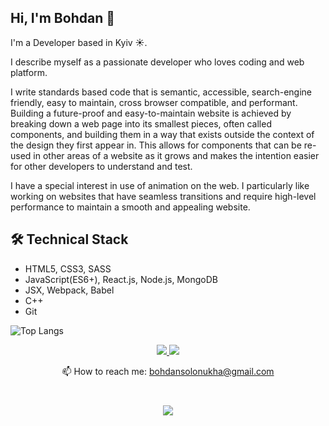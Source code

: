 ## Hi, I'm Bohdan 👋
I'm a Developer based in Kyiv ☀️.

I describe myself as a passionate developer who loves coding and web platform.

I write standards based code that is semantic, accessible, search-engine friendly, easy to maintain, cross browser compatible, and performant.
Building a future-proof and easy-to-maintain website is achieved by breaking down a web page into its smallest pieces, often called components, and building them in a way that exists outside the context of the design they first appear in. This allows for components that can be re-used in other areas of a website as it grows and makes the intention easier for other developers to understand and test.

I have a special interest in use of animation on the web. I particularly like working on websites that have seamless transitions and require high-level performance to maintain a smooth and appealing website.

## 🛠 Technical Stack
* HTML5, CSS3, SASS
* JavaScript(ES6+), React.js, Node.js, MongoDB
* JSX, Webpack, Babel
* C++
* Git


![Top Langs](https://github-readme-stats.vercel.app/api/top-langs/?username=bodyasolo&layout=compact)

<p align='center'>
   <a href="https://www.linkedin.com/in/bohdan-solonukha/">
       <img src="https://img.shields.io/badge/linkedin-%230077B5.svg?&style=for-the-badge&logo=linkedin&logoColor=white"/>
   </a>
   <a href="https://telegram.im/@Bohdan_Solonukha">
       <img src="https://img.shields.io/badge/Telegram-2CA5E0?style=for-the-badge&logo=telegram&logoColor=white"/>
   </a>
<p align='center'>
   📫 How to reach me: <a href='mailto:bohdansolonukha@gmail.com'>bohdansolonukha@gmail.com</a>
</p>

<div align="center" style="margin: 40px 0">
  <img src="https://komarev.com/ghpvc/?username=bodyasolo"/>
</div>
